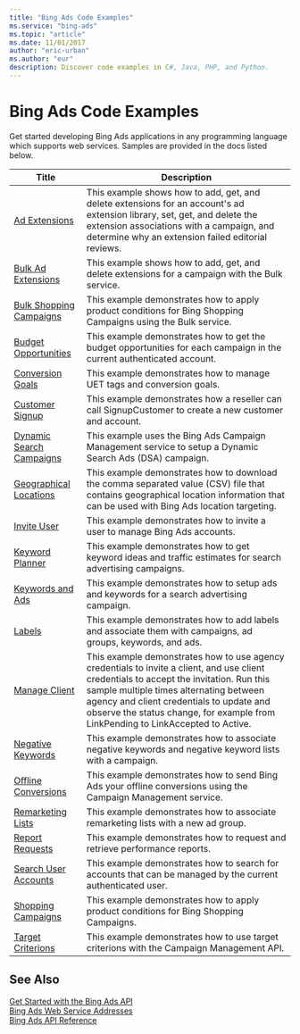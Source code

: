 ```yaml
---
title: "Bing Ads Code Examples"
ms.service: "bing-ads"
ms.topic: "article"
ms.date: 11/01/2017
author: "eric-urban"
ms.author: "eur"
description: Discover code examples in C#, Java, PHP, and Python.
---
```

# Bing Ads Code Examples
Get started developing Bing Ads applications in any programming language which supports web services. Samples are provided in the docs listed below.

|Title|Description|
|-----|-----|
|[Ad Extensions](./code-example-ad-extensions.md)|This example shows how to add, get, and delete extensions for an account's ad extension library, set, get, and delete the extension associations with a campaign, and determine why an extension failed editorial reviews.|
|[Bulk Ad Extensions](./code-example-bulk-ad-extensions.md)|This example shows how to add, get, and delete extensions for a campaign with the Bulk service.|
|[Bulk Shopping Campaigns](./code-example-bulk-shopping-campaigns.md)|This example demonstrates how to apply product conditions for Bing Shopping Campaigns using the Bulk service.|
|[Budget Opportunities](./code-example-budget-opportunities.md)|This example demonstrates how to get the budget opportunities for each campaign in the current authenticated account.|
|[Conversion Goals](./code-example-conversion-goals.md)|This example demonstrates how to manage UET tags and conversion goals.|
|[Customer Signup](./code-example-customer-signup.md)|This example demonstrates how a reseller can call SignupCustomer to create a new customer and account.|
|[Dynamic Search Campaigns](./code-example-dynamic-search-campaigns.md)|This example uses the Bing Ads Campaign Management service to setup a Dynamic Search Ads (DSA) campaign.|
|[Geographical Locations](./code-example-geographical-locations.md)|This example demonstrates how to download the comma separated value (CSV) file that contains geographical location information that can be used with Bing Ads location targeting.|
|[Invite User](./code-example-invite-user.md)|This example demonstrates how to invite a user to manage Bing Ads accounts.|
|[Keyword Planner](./code-example-keyword-planner.md)|This example demonstrates how to get keyword ideas and traffic estimates for search advertising campaigns.|
|[Keywords and Ads](./code-example-keywords-ads.md)|This example demonstrates how to setup ads and keywords for a search advertising campaign.|
|[Labels](./code-example-labels.md)|This example demonstrates how to add labels and associate them with campaigns, ad groups, keywords, and ads.|
|[Manage Client](./code-example-manage-client.md)|This example demonstrates how to use agency credentials to invite a client, and use client credentials to accept the invitation. Run this sample multiple times alternating between agency and client credentials to update and observe the status change, for example from LinkPending to LinkAccepted to Active. |
|[Negative Keywords](./code-example-negative-keywords.md)|This example demonstrates how to associate negative keywords and negative keyword lists with a campaign.|
|[Offline Conversions](./code-example-offline-conversions.md)|This example demonstrates how to send Bing Ads your offline conversions using the Campaign Management service.|
|[Remarketing Lists](./code-example-remarketing-lists.md)|This example demonstrates how to associate remarketing lists with a new ad group.|
|[Report Requests](./code-example-report-requests.md)|This example demonstrates how to request and retrieve performance reports.|
|[Search User Accounts](./code-example-search-user-accounts.md)|This example demonstrates how to search for accounts that can be managed by the current authenticated user.|
|[Shopping Campaigns](./code-example-shopping-campaigns.md)|This example demonstrates how to apply product conditions for Bing Shopping Campaigns.|
|[Target Criterions](./code-example-target-criterions.md)|This example demonstrates how to use target criterions with the Campaign Management API.|

## See Also
[Get Started with the Bing Ads API](../guides/get-started.md)  
[Bing Ads Web Service Addresses](../guides/web-service-addresses.md)  
[Bing Ads API Reference](../guides/reference.md)  
